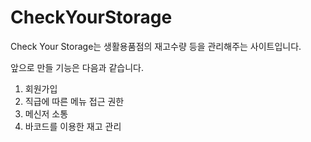 # CheckYourStorage
Check Your Storage는 생활용품점의 재고수량 등을 관리해주는 사이트입니다.

앞으로 만들 기능은 다음과 같습니다.
1. 회원가입 
2. 직급에 따른 메뉴 접근 권한
3. 메신저 소통
4. 바코드를 이용한 재고 관리
